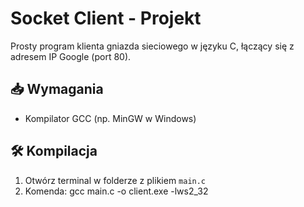 # Socket Client - Projekt 

Prosty program klienta gniazda sieciowego w języku C, łączący się z adresem IP Google (port 80).  

## 📥 Wymagania
- Kompilator GCC (np. MinGW w Windows)


## 🛠 Kompilacja
1. Otwórz terminal w folderze z plikiem `main.c`
2. Komenda:
gcc main.c -o client.exe -lws2_32